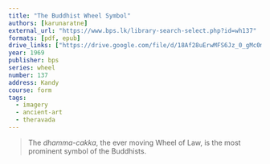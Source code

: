 ```yaml
---
title: "The Buddhist Wheel Symbol"
authors: [karunaratne]
external_url: "https://www.bps.lk/library-search-select.php?id=wh137"
formats: [pdf, epub]
drive_links: ["https://drive.google.com/file/d/18Af28uErwMFS6Jz_0_gMc0m35rBEMMU1/view?usp=drivesdk", "https://drive.google.com/file/d/1nfkMC2O4YZFcTmwVXOnZN0R88IYPBLPg/view?usp=drivesdk"]
year: 1969
publisher: bps
series: wheel
number: 137
address: Kandy
course: form
tags:
  - imagery
  - ancient-art
  - theravada
---
```


> The _dhamma-cakka_, the ever moving Wheel of Law, is the most prominent symbol of the Buddhists.

